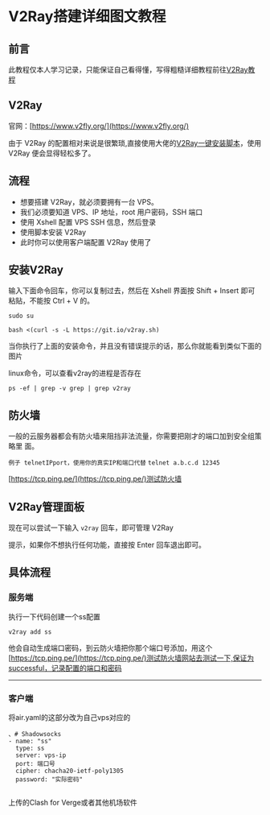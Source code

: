 # V2Ray搭建详细图文教程 #



## 前言

此教程仅本人学习记录，只能保证自己看得懂，写得粗糙详细教程前往[V2Ray教程](https://github.com/233boy/v2ray)

## V2Ray

官网：[https://www.v2fly.org/](https://www.v2fly.org/)

由于 V2Ray 的配置相对来说是很繁琐,直接使用大佬的[V2Ray一键安装脚本](https://github.com/233boy/v2ray/wiki/V2Ray%E4%B8%80%E9%94%AE%E5%AE%89%E8%A3%85%E8%84%9A%E6%9C%AC)，使用 V2Ray 便会显得轻松多了。

## 流程

- 想要搭建 V2Ray，就必须要拥有一台 VPS。
- 我们必须要知道 VPS、IP 地址，root 用户密码，SSH 端口
- 使用 Xshell 配置 VPS SSH 信息，然后登录
- 使用脚本安装 V2Ray
- 此时你可以使用客户端配置 V2Ray 使用了

## 安装V2Ray

输入下面命令回车，你可以复制过去，然后在 Xshell 界面按 Shift + Insert 即可粘贴，不能按 Ctrl + V 的。

``sudo su``

``bash <(curl -s -L https://git.io/v2ray.sh)``

当你执行了上面的安装命令，并且没有错误提示的话，那么你就能看到类似下面的图片



linux命令，可以查看v2ray的进程是否存在

``ps -ef | grep -v grep | grep v2ray``

## 防火墙

一般的云服务器都会有防火墙来阻挡非法流量，你需要把刚才的端口加到安全组策略里
面。

``例子 telnetIPport，使用你的真实IP和端口代替``
``telnet a.b.c.d 12345``

[https://tcp.ping.pe/](https://tcp.ping.pe/)测试防火墙

## V2Ray管理面板

现在可以尝试一下输入 `v2ray` 回车，即可管理 V2Ray



提示，如果你不想执行任何功能，直接按 Enter 回车退出即可。

## 具体流程

### 服务端

执行一下代码创建一个ss配置

``v2ray add ss``

他会自动生成端口密码，到云防火墙把你那个端口号添加，用这个[https://tcp.ping.pe/](https://tcp.ping.pe/)测试防火墙网站去测试一下,保证为successful，记录配置的端口和密码

---

### 客户端

将air.yaml的这部分改为自己vps对应的

```hmtl
、# Shadowsocks
- name: "ss"
  type: ss
  server: vps-ip
  port: 端口号
  cipher: chacha20-ietf-poly1305
  password: "实际密码"
 
```

上传的Clash for Verge或者其他机场软件